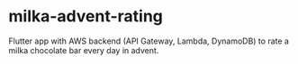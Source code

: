 # milka-advent-rating
Flutter app with AWS backend (API Gateway, Lambda, DynamoDB) to rate a milka chocolate bar every day in advent.
